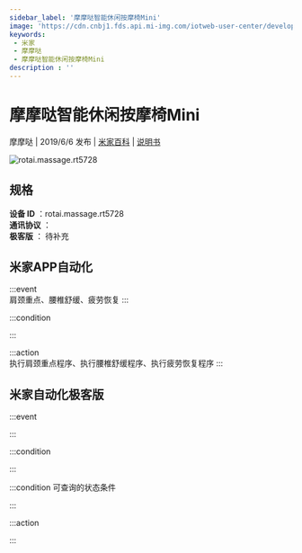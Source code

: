 ```yaml
---
sidebar_label: '摩摩哒智能休闲按摩椅Mini'
image: 'https://cdn.cnbj1.fds.api.mi-img.com/iotweb-user-center/developer_1679047612989RJbxBDWa.png?GalaxyAccessKeyId=AKVGLQWBOVIRQ3XLEW&Expires=9223372036854775807&Signature=U0lEpUpCs+SDbIHsmBWhguJ0JLg='
keywords: 
 - 米家
 - 摩摩哒
 - 摩摩哒智能休闲按摩椅Mini
description : ''
---
```

# 摩摩哒智能休闲按摩椅Mini

摩摩哒 | 2019/6/6 发布 | [米家百科](https://home.mi.com/webapp/content/baike/product/index.html?model=rotai.massage.rt5728) | [说明书](https://home.mi.com/views/introduction.html?model=rotai.massage.rt5728&region=cn)

![rotai.massage.rt5728](https://cdn.cnbj1.fds.api.mi-img.com/iotweb-user-center/developer_1679047612989RJbxBDWa.png?GalaxyAccessKeyId=AKVGLQWBOVIRQ3XLEW&Expires=9223372036854775807&Signature=U0lEpUpCs+SDbIHsmBWhguJ0JLg=)

## 规格  
> 
**设备 ID** ：rotai.massage.rt5728  
**通讯协议** ：  
**极客版**  ： 待补充 


## 米家APP自动化  

:::event  
肩颈重点、腰椎舒缓、疲劳恢复
:::

:::condition  

:::

:::action   
执行肩颈重点程序、执行腰椎舒缓程序、执行疲劳恢复程序
:::

## 米家自动化极客版  

:::event  

:::

:::condition  

:::

:::condition 可查询的状态条件  

:::

:::action  

:::

        
